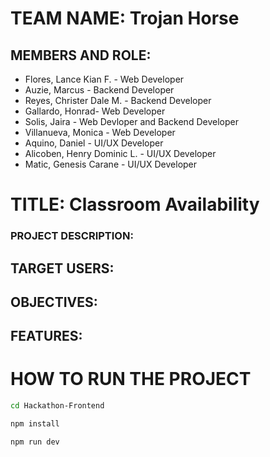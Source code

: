 # TEAM NAME: Trojan Horse

## MEMBERS AND ROLE:
  * Flores, Lance Kian F. - Web Developer
  * Auzie, Marcus - Backend Developer
  * Reyes, Christer Dale M. - Backend Developer
  * Gallardo, Honrad- Web Developer
  * Solis, Jaira - Web Devloper and Backend Developer
  * Villanueva, Monica - Web Developer
  * Aquino, Daniel - UI/UX Developer
  * Alicoben, Henry Dominic L. - UI/UX Developer
  * Matic, Genesis Carane - UI/UX Developer

# TITLE: Classroom Availability
### PROJECT DESCRIPTION:

## TARGET USERS:

## OBJECTIVES:

## FEATURES:

# HOW TO RUN THE PROJECT
```bash
cd Hackathon-Frontend
```
```bash
npm install
```
```bash
npm run dev
```

